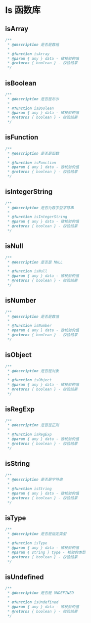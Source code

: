 # Is 函数库

## isArray

```ts
/**
 * @description 是否是数组
 *
 * @function isArray
 * @param { any } data - 欲校验的值
 * @returns { boolean } - 校验结果
 */
```

## isBoolean

```ts
/**
 * @description 是否是布尔
 *
 * @function isBoolean
 * @param { any } data - 欲校验的值
 * @returns { boolean } - 校验结果
 */
```

## isFunction

```ts
/**
 * @description 是否是函数
 *
 * @function isFunction
 * @param { any } data - 欲校验的值
 * @returns { boolean } - 校验结果
 */
```

## isIntegerString

```ts
/**
 * @description 是否为数字型字符串
 *
 * @function isIntegerString
 * @param { any } data - 欲校验的值
 * @returns { boolean } - 校验结果
 */
```

## isNull

```ts
/**
 * @description 是否是 NULL
 *
 * @function isNull
 * @param { any } data - 欲校验的值
 * @returns { boolean } - 校验结果
 */
```

## isNumber

```ts
/**
 * @description 是否是数值
 *
 * @function isNumber
 * @param { any } data - 欲校验的值
 * @returns { boolean } - 校验结果
 */
```

## isObject

```ts
/**
 * @description 是否是对象
 *
 * @function isObject
 * @param { any } data - 欲校验的值
 * @returns { boolean } - 校验结果
 */
```

## isRegExp

```ts
/**
 * @description 是否是正则
 *
 * @function isRegExp
 * @param { any } data - 欲校验的值
 * @returns { boolean } - 校验结果
 */
```

## isString

```ts
/**
 * @description 是否是字符串
 *
 * @function isString
 * @param { any } data - 欲校验的值
 * @returns { boolean } - 校验结果
 */
```

## isType

```ts
/**
 * @description 是否是指定类型
 *
 * @function isType
 * @param { any } data - 欲校验的值
 * @param { string } type - 校验的类型
 * @returns { boolean } - 校验结果
 */
```

## isUndefined

```ts
/**
 * @description 是否是 UNDEFINED
 *
 * @function isUndefined
 * @param { any } data - 欲校验的值
 * @returns { boolean } - 校验结果
 */
```

